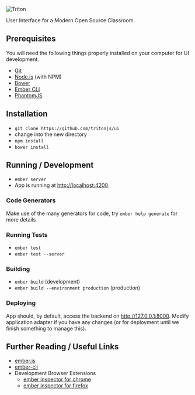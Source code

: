 ![Triton](https://github.com/tritonjs/ui/raw/master/public/css/img/tb.png)

User Interface for a Modern Open Source Classroom.

## Prerequisites

You will need the following things properly installed on your computer for UI development.

* [Git](http://git-scm.com/)
* [Node.js](http://nodejs.org/) (with NPM)
* [Bower](http://bower.io/)
* [Ember CLI](http://ember-cli.com/)
* [PhantomJS](http://phantomjs.org/)

## Installation

* `git clone https://github.com/tritonjs/ui`
* change into the new directory
* `npm install`
* `bower install`

## Running / Development

* `ember server`
* App is running at [http://localhost:4200](http://localhost:4200).

### Code Generators

Make use of the many generators for code, try `ember help generate` for more details

### Running Tests

* `ember test`
* `ember test --server`

### Building

* `ember build` (development)
* `ember build --environment production` (production)

### Deploying

App should, by default, access the backend on http://127.0.0.1:8000. Modify application
adapter if you have any changes (or for deployment until we finish something to
manage this).

## Further Reading / Useful Links

* [ember.js](http://emberjs.com/)
* [ember-cli](http://ember-cli.com/)
* Development Browser Extensions
  * [ember inspector for chrome](https://chrome.google.com/webstore/detail/ember-inspector/bmdblncegkenkacieihfhpjfppoconhi)
  * [ember inspector for firefox](https://addons.mozilla.org/en-US/firefox/addon/ember-inspector/)

